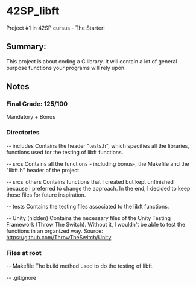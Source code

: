 # 42SP_libft
Project #1 in 42SP cursus - The Starter!

## Summary:
This project is about coding a C library.
It will contain a lot of general purpose functions your programs will rely upon.

## Notes

### Final Grade: 125/100
Mandatory + Bonus

### Directories
-- includes
Contains the header "tests.h", which specifies all the libraries, functions used for the testing of libft functions.

-- srcs
Contains all the functions - including bonus-, the Makefile and the "libft.h" header of the project.

-- srcs_others
Contains functions that I created but kept unfinished because I preferred to change the approach. In the end, I decided to keep those files for future inspiration.

-- tests
Contains the testing files associated to the libft functions.

-- Unity (hidden)
Contains the necessary files of the Unity Testing Framework (Throw The Switch). Without it, I wouldn't be able to test the functions in an organized way.
Source: https://github.com/ThrowTheSwitch/Unity

### Files at root
-- Makefile
The build method used to do the testing of libft.

-- .gitignore
